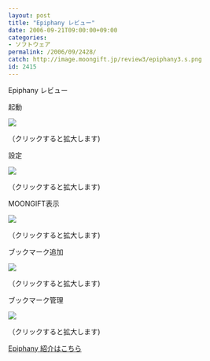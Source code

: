 ```yaml
---
layout: post
title: "Epiphany レビュー"
date: 2006-09-21T09:00:00+09:00
categories:
- ソフトウェア
permalink: /2006/09/2428/
catch: http://image.moongift.jp/review3/epiphany3.s.png
id: 2415
---
```

Epiphany レビュー  
<!--more-->

起動

  

[![](http://image.moongift.jp/review3/epiphany1.s.png)](http://image.moongift.jp/review3/epiphany1.png)  
  
（クリックすると拡大します)

  

設定

  

[![](http://image.moongift.jp/review3/epiphany2.s.png)](http://image.moongift.jp/review3/epiphany2.png)  
  
（クリックすると拡大します)

  

MOONGIFT表示

  

[![](http://image.moongift.jp/review3/epiphany3.s.png)](http://image.moongift.jp/review3/epiphany3.png)  
  
（クリックすると拡大します)

  

ブックマーク追加

  

[![](http://image.moongift.jp/review3/epiphany4.s.png)](http://image.moongift.jp/review3/epiphany4.png)  
  
（クリックすると拡大します)

  

ブックマーク管理

  

[![](http://image.moongift.jp/review3/epiphany5.s.png)](http://image.moongift.jp/review3/epiphany5.png)  
  
（クリックすると拡大します)

  

[Epiphany 紹介はこちら](http://oss.moongift.jp/intro/i-2427.html)

